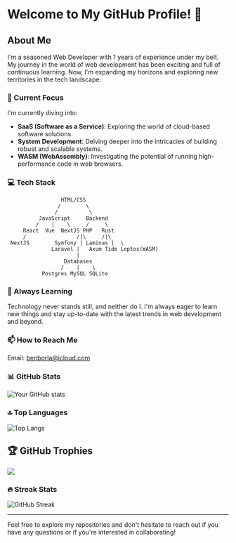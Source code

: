# Welcome to My GitHub Profile! 👋

## About Me

I'm a seasoned Web Developer with 1 years of experience under my belt. My journey in the world of web development has been exciting and full of continuous learning. Now, I'm expanding my horizons and exploring new territories in the tech landscape.

### 🚀 Current Focus

I'm currently diving into:

- **SaaS (Software as a Service)**: Exploring the world of cloud-based software solutions.
- **System Development**: Delving deeper into the intricacies of building robust and scalable systems.
- **WASM (WebAssembly)**: Investigating the potential of running high-performance code in web browsers.

### 💻 Tech Stack

```
                 HTML/CSS
                /        \
               /          \
          JavaScript     Backend
         /    |    \     /     \
     React  Vue  NextJS PHP   Rust
     /                /|\     /|\
 NextJS        Symfony | Laminas |  \
              Laravel |   Axum Tide Leptos(WASM)
                      |
                  Databases
                 /    |    \
           Postgres MySQL SQLite
```

### 🌱 Always Learning

Technology never stands still, and neither do I. I'm always eager to learn new things and stay up-to-date with the latest trends in web development and beyond.

### 📫 How to Reach Me


Email: benborla@icloud.com

### 📊 GitHub Stats

![Your GitHub stats](https://github-readme-stats.vercel.app/api?username=huuduy117&show_icons=true&theme=radical)

### 🔝 Top Languages

![Top Langs](https://github-readme-stats.vercel.app/api/top-langs/?username=huuduy117&layout=compact&theme=radical)

## 🏆 GitHub Trophies
![](https://github-profile-trophy.vercel.app/?username=junn4423&theme=radical&no-frame=false&no-bg=true&margin-w=4)

### 🔥 Streak Stats

![GitHub Streak](https://github-readme-streak-stats.herokuapp.com/?user=huuduy117&theme=radical)

---

Feel free to explore my repositories and don't hesitate to reach out if you have any questions or if you're interested in collaborating!
